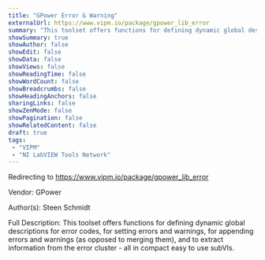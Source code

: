 ```yaml
---
title: "GPower Error & Warning"
externalUrl: https://www.vipm.io/package/gpower_lib_error
summary: "This toolset offers functions for defining dynamic global descriptions for error codes, for setting errors and warnings, for appending errors and warnings (as opposed to merging them), and to extract information from the error cluster - all in compact easy to use subVIs.."
showSummary: true
showAuthor: false
showEdit: false
showData: false
showViews: false
showReadingTime: false
showWordCount: false
showBreadcrumbs: false
showHeadingAnchors: false
sharingLinks: false
showZenMode: false
showPagination: false
showRelatedContent: false
draft: true
tags:
 - "VIPM"
 - "NI LabVIEW Tools Network"
---
```


Redirecting to https://www.vipm.io/package/gpower_lib_error

Vendor: GPower

Author(s): Steen Schmidt
 
Full Description:
This toolset offers functions for defining dynamic global descriptions for error codes, for setting errors and warnings, for appending errors and warnings (as opposed to merging them), and to extract information from the error cluster - all in compact easy to use subVIs.